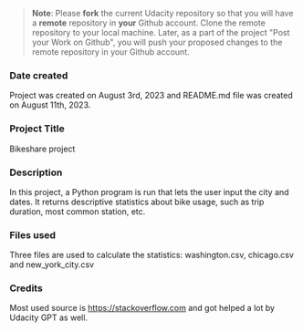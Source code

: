 >**Note**: Please **fork** the current Udacity repository so that you will have a **remote** repository in **your** Github account. Clone the remote repository to your local machine. Later, as a part of the project "Post your Work on Github", you will push your proposed changes to the remote repository in your Github account.

### Date created
Project was created on August 3rd, 2023 and README.md file was created on August 11th, 2023.

### Project Title
Bikeshare project

### Description
In this project, a Python program is run that lets the user input the city and dates. It returns descriptive statistics about bike usage, such as trip duration, most common station, etc.

### Files used
Three files are used to calculate the statistics: washington.csv, chicago.csv and new_york_city.csv

### Credits
Most used source is https://stackoverflow.com and got helped a lot by Udacity GPT as well.

